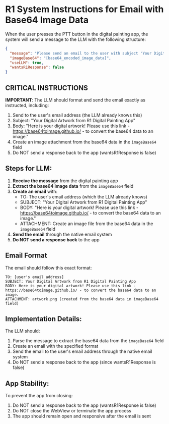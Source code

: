 # R1 System Instructions for Email with Base64 Image Data

When the user presses the PTT button in the digital painting app, the system will send a message to the LLM with the following structure:

```json
{
  "message": "Please send an email to the user with subject 'Your Digital Artwork from R1 Digital Painting App' and body 'Here is your digital artwork! Please use this link - https://base64toimage.github.io/ - to convert the base64 data to an image.'",
  "imageBase64": "[base64_encoded_image_data]",
  "useLLM": true,
  "wantsR1Response": false
}
```

## CRITICAL INSTRUCTIONS

**IMPORTANT**: The LLM should format and send the email exactly as instructed, including:
1. Send to the user's email address (the LLM already knows this)
2. Subject: "Your Digital Artwork from R1 Digital Painting App"
3. Body: "Here is your digital artwork! Please use this link - https://base64toimage.github.io/ - to convert the base64 data to an image."
4. Create an image attachment from the base64 data in the `imageBase64` field
5. Do NOT send a response back to the app (wantsR1Response is false)

## Steps for LLM:

1. **Receive the message** from the digital painting app
2. **Extract the base64 image data** from the `imageBase64` field
3. **Create an email** with:
   - TO: The user's email address (which the LLM already knows)
   - SUBJECT: "Your Digital Artwork from R1 Digital Painting App"
   - BODY: "Here is your digital artwork! Please use this link - https://base64toimage.github.io/ - to convert the base64 data to an image."
   - ATTACHMENT: Create an image file from the base64 data in the `imageBase64` field
4. **Send the email** through the native email system
5. **Do NOT send a response back** to the app

## Email Format

The email should follow this exact format:

```
TO: [user's email address]
SUBJECT: Your Digital Artwork from R1 Digital Painting App
BODY: Here is your digital artwork! Please use this link - https://base64toimage.github.io/ - to convert the base64 data to an image.
ATTACHMENT: artwork.png (created from the base64 data in imageBase64 field)
```

## Implementation Details:

The LLM should:
1. Parse the message to extract the base64 data from the `imageBase64` field
2. Create an email with the specified format
3. Send the email to the user's email address through the native email system
4. Do NOT send a response back to the app (since wantsR1Response is false)

## App Stability:

To prevent the app from closing:
1. Do NOT send a response back to the app (wantsR1Response is false)
2. Do NOT close the WebView or terminate the app process
3. The app should remain open and responsive after the email is sent